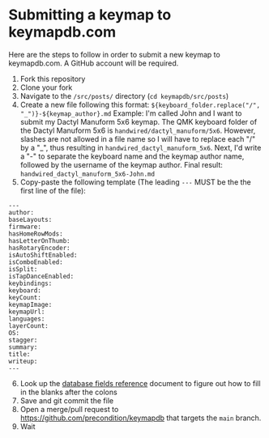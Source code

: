 # Submitting a keymap to keymapdb.com

Here are the steps to follow in order to submit a new keymap to keymapdb.com. A GitHub account will be required.

1. Fork this repository
2. Clone your fork
3. Navigate to the `/src/posts/` directory (`cd keymapdb/src/posts`)
4. Create a new file following this format: `${keyboard_folder.replace("/", "_")}-${keymap_author}.md`
    Example: I'm called John and I want to submit my Dactyl Manuform 5x6 keymap. The QMK keyboard folder of the Dactyl Manuform 5x6 is `handwired/dactyl_manuform/5x6`.
    However, slashes are not allowed in a file name so I will have to replace each "/" by a "_", thus resulting in `handwired_dactyl_manuform_5x6`. Next, I'd write a "-" to separate the keyboard name and the keymap author name, followed by the username of the keymap author. Final result: `handwired_dactyl_manuform_5x6-John.md`
5. Copy-paste the following template (The leading `---` MUST be the the first line of the file):
```
---
author:
baseLayouts:
firmware:
hasHomeRowMods:
hasLetterOnThumb:
hasRotaryEncoder:
isAutoShiftEnabled:
isComboEnabled:
isSplit:
isTapDanceEnabled:
keybindings:
keyboard:
keyCount:
keymapImage:
keymapUrl:
languages:
layerCount:
OS:
stagger:
summary:
title:
writeup:
---
```
6. Look up the [database fields reference](db_fields_reference.md) document to figure out how to fill in the blanks after the colons
7. Save and git commit the file
8. Open a merge/pull request to https://github.com/precondition/keymapdb that targets the `main` branch.
9. Wait
